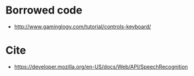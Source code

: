# Borrowed code
* http://www.gaminglogy.com/tutorial/controls-keyboard/

# Cite
* https://developer.mozilla.org/en-US/docs/Web/API/SpeechRecognition
